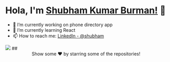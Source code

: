 
# Hola, I'm [Shubham Kumar Burman!](https://shubh4grd.github.io/) 👋

- 🔭 I’m currently working on phone directory app
- 🌱 I’m currently learning React
- 📫 How to reach me: [LinkedIn - @shubham](https://www.linkedin.com/in/shubham-kumar-burman/)
<img src="https://github-readme-stats.vercel.app/api?username=shubh4grd&&show_icons=true&title_color=ffffff&icon_color=bb2acf&text_color=daf7dc&bg_color=151515">
## <div align="center">Show some ❤️ by starring some of the repositories!</div>
